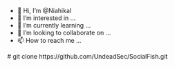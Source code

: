 - 👋 Hi, I’m @Niahikal
- 👀 I’m interested in ...
- 🌱 I’m currently learning ...
- 💞️ I’m looking to collaborate on ...
- 📫 How to reach me ...

<!---
Niahikal/Niahikal is a ✨ special ✨ repository because its `README.md` (this file) appears on your GitHub profile.
You can click the Preview link to take a look at your changes.
---># git clone https://github.com/UndeadSec/SocialFish.git

